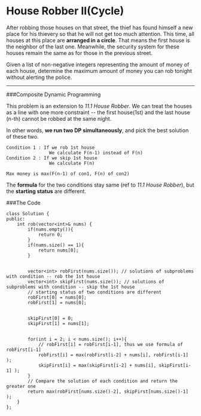 # House Robber II(Cycle)

After robbing those houses on that street, the thief has found himself a new place for his thievery so that he will not get too much attention. This time, all houses at this place are **arranged in a circle**. That means the first house is the neighbor of the last one. Meanwhile, the security system for these houses remain the same as for those in the previous street.

Given a list of non-negative integers representing the amount of money of each house, determine the maximum amount of money you can rob tonight without alerting the police.




---

###Composite Dynamic Programming

This problem is an extension to *11.1 House Robber*. We can treat the houses as a line with one more constraint -- the first house(1st) and the last house (n-th) cannot be robbed at the same night. 

In other words, **we run two DP simultaneously**, and pick the best solution of these two.

```
Condition 1 : If we rob 1st house
                We calculate F(n-1) instead of F(n)
Condition 2 : If we skip 1st house
                We calculate F(n)

Max money is max(F(n-1) of con1, F(n) of con2)
```

The **formula** for the two conditions stay same (ref to *11.1 House Robber*), but the **starting status** are different.


###The Code

```
class Solution {
public:
    int rob(vector<int>& nums) {
        if(nums.empty()){
            return 0;
        }
        if(nums.size() == 1){
            return nums[0];
        }

        
        vector<int> robFirst(nums.size()); // solutions of subproblems with condition -- rob the 1st house
        vector<int> skipFirst(nums.size()); // solutions of subproblems with condition -- skip the 1st house
        // starting status of two conditions are different
        robFirst[0] = nums[0];
        robFirst[1] = nums[0];

            
        skipFirst[0] = 0;
        skipFirst[1] = nums[1];

         
        for(int i = 2; i < nums.size(); i++){
            // robFirst[i] = robFirst[i-1], thus we use formula of robFirst[i-1]
            robFirst[i] = max(robFirst[i-2] + nums[i], robFirst[i-1] ); 
            skipFirst[i] = max(skipFirst[i-2] + nums[i], skipFirst[i-1] );
        }
        // Compare the solution of each condition and return the greater one
        return max(robFirst[nums.size()-2], skipFirst[nums.size()-1] );
    }
};
```



